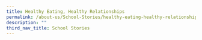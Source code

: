 ```yaml
---
title: Healthy Eating, Healthy Relationships
permalink: /about-us/School-Stories/healthy-eating-healthy-relationships/
description: ""
third_nav_title: School Stories
---
```

